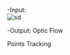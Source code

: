  -Input:  
 ![sd](https://user-images.githubusercontent.com/41951429/101685262-d4bb0180-3a67-11eb-9451-42f7562189de.png)

-Output:
Optic Flow





Points Tracking


 
